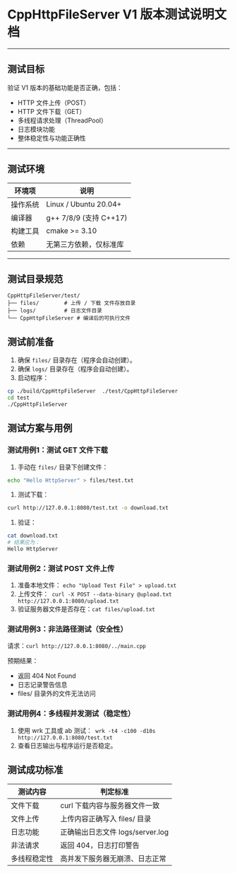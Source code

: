 # CppHttpFileServer V1 版本测试说明文档

---

## 测试目标

验证 V1 版本的基础功能是否正确，包括：

- HTTP 文件上传（POST）
- HTTP 文件下载（GET）
- 多线程请求处理（ThreadPool）
- 日志模块功能
- 整体稳定性与功能正确性

---

## 测试环境

| 环境项   | 说明                   |
| -------- | ---------------------- |
| 操作系统 | Linux / Ubuntu 20.04+  |
| 编译器   | g++ 7/8/9 (支持 C++17) |
| 构建工具 | cmake >= 3.10          |
| 依赖     | 无第三方依赖，仅标准库 |

---

## 测试目录规范

```
CppHttpFileServer/test/
├── files/        # 上传 / 下载 文件存放目录
├── logs/         # 日志文件目录
└── CppHttpFileServer # 编译后的可执行文件
```

## 测试前准备

1. 确保 `files/` 目录存在（程序会自动创建）。
2. 确保 `logs/` 目录存在（程序会自动创建）。
3. 启动程序：

```bash
cp ./build/CppHttpFileServer  ./test/CppHttpFileServer
cd test
./CppHttpFileServer
```


## 测试方案与用例

### 测试用例1：测试 GET 文件下载

1. 手动在 `files/` 目录下创建文件：

```bash
echo "Hello HttpServer" > files/test.txt
```

1. 测试下载：

```bash
curl http://127.0.0.1:8080/test.txt -o download.txt
```

1. 验证：

```bash
cat download.txt
# 结果应为：
Hello HttpServer
```

### 测试用例2：测试 POST 文件上传

1. 准备本地文件： `echo "Upload Test File" > upload.txt`
2. 上传文件：` curl -X POST --data-binary @upload.txt http://127.0.0.1:8080/upload.txt`
3. 验证服务器文件是否存在：`cat files/upload.txt`


### 测试用例3：非法路径测试（安全性）

请求：`curl http://127.0.0.1:8080/../main.cpp`

预期结果：

* 返回 404 Not Found
* 日志记录警告信息
* files/ 目录外的文件无法访问



### 测试用例4：多线程并发测试（稳定性）

1. 使用 wrk 工具或 ab 测试：` wrk -t4 -c100 -d10s http://127.0.0.1:8080/test.txt`
2. 查看日志输出与程序运行是否稳定。



## 测试成功标准

| 测试内容     | 判定标准                         |
| ------------ | -------------------------------- |
| 文件下载     | curl 下载内容与服务器文件一致    |
| 文件上传     | 上传内容正确写入 files/ 目录     |
| 日志功能     | 正确输出日志文件 logs/server.log |
| 非法请求     | 返回 404，日志打印警告           |
| 多线程稳定性 | 高并发下服务器无崩溃、日志正常   |
